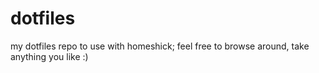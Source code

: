 dotfiles
========

my dotfiles repo to use with homeshick; feel free to browse around, take anything you like :)

